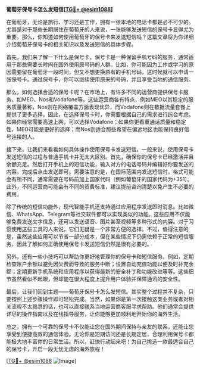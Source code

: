 **葡萄牙保号卡怎么发短信[[TG💪+ @esim1088](https://t.me/s/esim1088)]**

在葡萄牙，无论是旅行、学习还是工作，拥有一张本地的电话卡都是必不可少的。尤其是对于那些长期居住在葡萄牙的人来说，一张能够发送短信的保号卡显得尤为重要。那么，你知道如何使用葡萄牙的保号卡来发送短信吗？这篇文章将为你详细介绍葡萄牙保号卡的相关知识以及发送短信的具体步骤。

首先，我们来了解一下什么是保号卡。保号卡是一种保留手机号码的服务，通常适用于那些需要长时间在国外使用原号码的人群。比如，你可能因为工作或学习的原因需要留在葡萄牙一段时间，但又不想更换原有的手机号码，这时候就可以申请一张保号卡。通过保号卡，你可以继续使用原来的号码，并且享受当地的通信服务。

那么，如何选择合适的保号卡呢？在市场上，有许多不同的运营商提供保号卡服务，如MEO、Nos和Vodafone等。这些运营商各有特点，例如MEO以其稳定的服务质量著称，Nos则在网络覆盖方面表现优异，而Vodafone则在数据流量套餐上提供了更多选择。因此，在选择保号卡时，你需要根据自己的需求进行综合考虑。如果你经常需要高速上网，可以选择Vodafone；如果你更看重通话质量和稳定性，MEO可能是更好的选择；而Nos则适合那些希望在偏远地区也能保持良好信号连接的人。

接下来，让我们来看看如何具体操作使用保号卡发送短信。一般来说，使用保号卡发送短信的过程与普通手机卡并无太大区别。首先，确保你的保号卡已经激活并且余额充足。然后打开手机上的短信功能，输入对方的电话号码并编辑好你要发送的内容。完成后点击发送即可。需要注意的是，在国际范围内发送短信时，格式可能会有所不同，通常需要在号码前加上国家代码（例如葡萄牙的国家代码为+351）。此外，不同运营商可能会有不同的资费标准，建议提前咨询清楚以免产生不必要的费用。

除了传统的短信功能外，现代智能手机还支持通过应用程序发送即时消息。比如微信、WhatsApp、Telegram等社交软件都可以实现类似的功能。这些应用不仅能够免费发送文字信息，还可以发送语音、图片甚至视频等多种形式的内容。对于习惯使用这些工具的人来说，它们无疑是一个非常方便的选择。不过，值得注意的是，虽然这些应用可以节省一部分成本，但在某些情况下仍需依赖于正常的短信服务，因此了解如何正确使用保号卡发送短信仍然是很有必要的。

另外，还有一些小技巧可以帮助你更好地管理你的保号卡和短信服务。例如，定期检查账户余额以避免因欠费而导致的服务中断；设置自动充值功能以便及时补充余额；定期更新手机系统和应用程序以获得最新的安全补丁和功能改进等等。这些细节虽然看似不起眼，但却能在很大程度上提升用户体验并保障通讯的安全性。

最后，让我们回到主题——葡萄牙保号卡怎么发短信。其实整个过程并不复杂，只要按照上述步骤操作即可轻松完成。当然，如果你是第一次接触这类业务或者对相关流程不太熟悉的话，也可以直接联系当地运营商客服寻求帮助。他们通常会提供详尽的操作指南以及在线指导服务，让你能够更加顺利地开始你的海外生活。

总之，拥有一个可靠的保号卡不仅能让您在国外期间保持与亲友的联系，还能让您享受到便捷高效的通信体验。无论你是短期访问还是长期定居，合理利用保号卡都能极大地丰富你的日常生活。所以，赶快行动起来吧！为自己挑选一款最适合自己的保号卡，开启一段无忧无虑的海外旅程！

[[TG💪+ @esim1088](https://t.me/s/esim1088) ![Image](https://i.postimg.cc/4NQfJmqS/Snipaste-2025-05-13-00-14-12.png)]